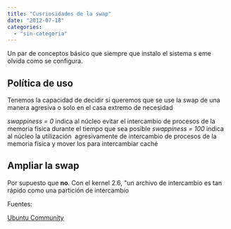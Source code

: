 ```yaml
---
title: "Cusriosidades de la swap"
date: "2012-07-18"
categories: 
  - "sin-categoria"
---
```


Un par de conceptos básico que siempre que instalo el sistema s eme olvida como se configura.

## Política de uso

Tenemos la capacidad de decidir si queremos que se use la swap de una manera agresiva o solo en el casa extremo de necesidad

_swappiness = 0_ indica al núcleo evitar el intercambio de procesos de la memoria física durante el tiempo que sea posible _swappiness = 100_ indica al núcleo la utilización  agresivamente de intercambio de procesos de la memoria física y mover los para intercambiar caché

## Ampliar la swap

Por supuesto que **no**. Con el kernel 2.6, "un archivo de intercambio es tan rápido como una partición de intercambio

Fuentes:

[Ubuntu Community](https://help.ubuntu.com/community/SwapFaq#What%20is%20swappiness%20and%20how%20do%20I%20change%20it?)
